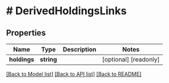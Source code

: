 # # DerivedHoldingsLinks

## Properties

Name | Type | Description | Notes
------------ | ------------- | ------------- | -------------
**holdings** | **string** |  | [optional] [readonly]

[[Back to Model list]](../../README.md#models) [[Back to API list]](../../README.md#endpoints) [[Back to README]](../../README.md)
